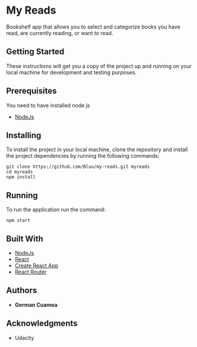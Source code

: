 # My Reads

Bookshelf app that allows you to select and categorize books you have read, are currently reading, or want to read.

## Getting Started

These instructions will get you a copy of the project up and running on your local machine for development and testing purposes.

## Prerequisites

You need to have installed node js

* [NodeJs](https://nodejs.org/en/)

## Installing

To install the project in your local machine, clone the repository and install the project dependencies by running the following commands:

```
git clone https://github.com/Bluu/my-reads.git myreads
cd myreads
npm install
```

## Running

To run the application run the command:

```
npm start
```

## Built With

* [NodeJs](https://nodejs.org/en/)
* [React](https://facebook.github.io/react/)
* [Create React App](https://github.com/facebookincubator/create-react-app)
* [React Router](https://github.com/ReactTraining/react-router)

## Authors

* **German Cuamea**

## Acknowledgments

* Udacity